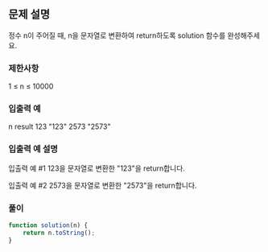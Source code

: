 ## 문제 설명

정수 n이 주어질 때, n을 문자열로 변환하여 return하도록 solution 함수를 완성해주세요.

### 제한사항

1 ≤ n ≤ 10000

### 입출력 예

n result
123 "123"
2573 "2573"

### 입출력 예 설명

입출력 예 #1
123을 문자열로 변환한 "123"을 return합니다.

입출력 예 #2
2573을 문자열로 변환한 "2573"을 return합니다.

### 풀이

```javaScript
function solution(n) {
    return n.toString();
}
```

